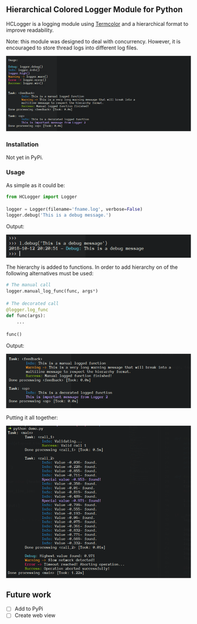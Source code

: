 ## Hierarchical Colored Logger Module for Python

HCLogger is a logging module using [Termcolor](https://pypi.org/project/termcolor/) and a hierarchical format to improve readability.

Note: this module was designed to deal with concurrency. However, it is encouraged to store thread logs into different log files.

![HCLogger capture](https://github.com/gaborod16/HCLogger/blob/master/hclogger/tests/function_test.png)

### Installation

Not yet in PyPi.

### Usage

As simple as it could be:

```python
from HCLogger import Logger

logger = Logger(filename='fname.log', verbose=False)
logger.debug('This is a debug message.')
```

Output:

![Debug output](https://github.com/gaborod16/HCLogger/blob/master/hclogger/tests/debug_message.png)

The hierarchy is added to functions. In order to add hierarchy on of the following alternatives must be used:

```python
# The manual call
logger.manual_log_func(func, args*)

# The decorated call
@logger.log_func
def func(args):
	...

func()
```

Output:

![Function logging](https://github.com/gaborod16/HCLogger/blob/master/hclogger/tests/function_log.png)

Putting it all together:

![Demo capture](https://github.com/gaborod16/HCLogger/blob/master/hclogger/tests/demo_capture.png)

## Future work

 - [ ] Add to PyPi
 - [ ] Create web view
